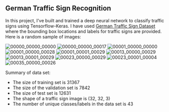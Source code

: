 ## <b>German Traffic Sign Recognition</b>

In this project, I've built and trained a deep neural network to classify traffic signs using Tensorflow-Keras.
I have used <a href="https://www.kaggle.com/meowmeowmeowmeowmeow/gtsrb-german-traffic-sign">German Traffic Sign Dataset</a> where the bounding box locations and labels for traffic signs are provided. Here is a random sample of images:

![00000_00000_00000](https://user-images.githubusercontent.com/40672298/84037857-d7994480-a9a7-11ea-883d-b7c198ae8f54.png)
![00000_00000_00017](https://user-images.githubusercontent.com/40672298/84037862-d8ca7180-a9a7-11ea-96fc-0549b51fd7b8.png)
![00001_00000_00000](https://user-images.githubusercontent.com/40672298/84037996-01eb0200-a9a8-11ea-8f70-fd3129b79372.png)
![00001_00000_00028](https://user-images.githubusercontent.com/40672298/84038000-02839880-a9a8-11ea-90eb-e6f2ca5757a3.png)
![00001_00001_00029](https://user-images.githubusercontent.com/40672298/84038002-031c2f00-a9a8-11ea-9c04-b32667dd3c65.png)
![00013_00000_00029](https://user-images.githubusercontent.com/40672298/84038079-19c28600-a9a8-11ea-8559-b048571a5f54.png)
![00013_00001_00029](https://user-images.githubusercontent.com/40672298/84038081-1a5b1c80-a9a8-11ea-94ec-92d567a73cbf.png)
![00023_00000_00029](https://user-images.githubusercontent.com/40672298/84038100-247d1b00-a9a8-11ea-968e-572a79a603e6.png)
![00023_00001_00004](https://user-images.githubusercontent.com/40672298/84038104-2515b180-a9a8-11ea-8713-6492d4b4115e.png)
![00035_00000_00026](https://user-images.githubusercontent.com/40672298/84038116-2c3cbf80-a9a8-11ea-9c5c-91e65055f6aa.png)

Summary of data set:

- The size of training set is 31367
- The size of the validation set is 7842
- The size of test set is 12631
- The shape of a traffic sign image is (32, 32, 3)
- The number of unique classes/labels in the data set is 43

